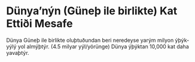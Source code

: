# Dünya’nýn (Güneþ ile birlikte) Kat Ettiði Mesafe

Dünya Güneþ ile birlikte oluþtuðundan beri neredeyse yarým milyon ýþýk-yýlý yol
almýþtýr. (4.5 milyar yýl/yörünge) Dünya ýþýktan 10,000 kat daha yavaþtýr.
